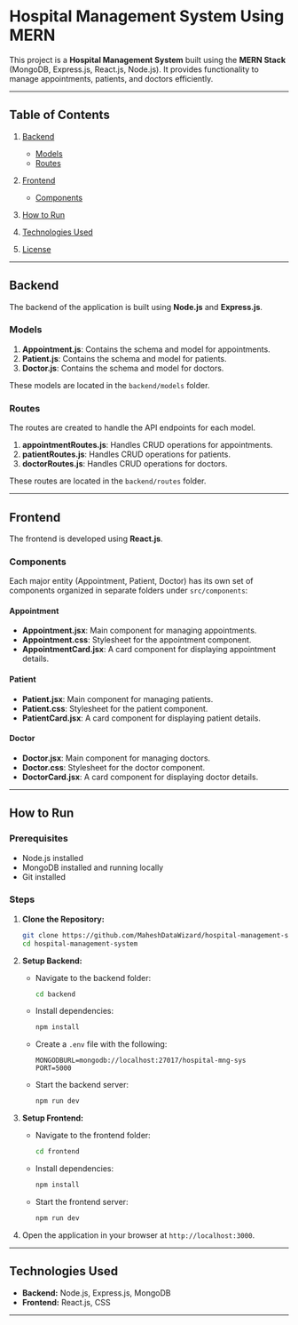 # Hospital Management System Using MERN

This project is a **Hospital Management System** built using the **MERN Stack** (MongoDB, Express.js, React.js, Node.js). It provides functionality to manage appointments, patients, and doctors efficiently.

---

## Table of Contents

1. [Backend](#backend)

   - [Models](#models)
   - [Routes](#routes)

2. [Frontend](#frontend)

   - [Components](#components)

3. [How to Run](#how-to-run)

4. [Technologies Used](#technologies-used)

5. [License](#license)

---

## Backend

The backend of the application is built using **Node.js** and **Express.js**.

### Models

1. **Appointment.js**: Contains the schema and model for appointments.
2. **Patient.js**: Contains the schema and model for patients.
3. **Doctor.js**: Contains the schema and model for doctors.

These models are located in the `backend/models` folder.

### Routes

The routes are created to handle the API endpoints for each model.

1. **appointmentRoutes.js**: Handles CRUD operations for appointments.
2. **patientRoutes.js**: Handles CRUD operations for patients.
3. **doctorRoutes.js**: Handles CRUD operations for doctors.

These routes are located in the `backend/routes` folder.

---

## Frontend

The frontend is developed using **React.js**.

### Components

Each major entity (Appointment, Patient, Doctor) has its own set of components organized in separate folders under `src/components`:

#### Appointment

- **Appointment.jsx**: Main component for managing appointments.
- **Appointment.css**: Stylesheet for the appointment component.
- **AppointmentCard.jsx**: A card component for displaying appointment details.

#### Patient

- **Patient.jsx**: Main component for managing patients.
- **Patient.css**: Stylesheet for the patient component.
- **PatientCard.jsx**: A card component for displaying patient details.

#### Doctor

- **Doctor.jsx**: Main component for managing doctors.
- **Doctor.css**: Stylesheet for the doctor component.
- **DoctorCard.jsx**: A card component for displaying doctor details.

---

## How to Run

### Prerequisites

- Node.js installed
- MongoDB installed and running locally
- Git installed

### Steps

1. **Clone the Repository:**

   ```bash
   git clone https://github.com/MaheshDataWizard/hospital-management-system.git
   cd hospital-management-system
   ```

2. **Setup Backend:**

   - Navigate to the backend folder:
     ```bash
     cd backend
     ```
   - Install dependencies:
     ```bash
     npm install
     ```
   - Create a `.env` file with the following:
     ```env
     MONGODBURL=mongodb://localhost:27017/hospital-mng-sys
     PORT=5000
     ```
   - Start the backend server:
     ```bash
     npm run dev
     ```

3. **Setup Frontend:**

   - Navigate to the frontend folder:
     ```bash
     cd frontend
     ```
   - Install dependencies:
     ```bash
     npm install
     ```
   - Start the frontend server:
     ```bash
     npm run dev
     ```

4. Open the application in your browser at `http://localhost:3000`.

---

## Technologies Used

- **Backend:** Node.js, Express.js, MongoDB
- **Frontend:** React.js, CSS

---

